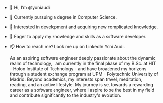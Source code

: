 - 👋 Hi, I’m @yoniaudi
- 🌱 Currently pursuing a degree in Computer Science.
- 👀 Interested in development and acquiring new complicated knowledge.
- 💞️ Eager to apply my knowledge and skills as a software developer.
- 📫 How to reach me? Look me up on LinkedIn Yoni Audi.

  As an aspiring software engineer deeply passionate about the dynamic realm of technology, I am currently in the final phase of my B.Sc. at HIT - Holon Institute of Technology - and have broadened my horizons through a student exchange program at UPM - Polytechnic University of Madrid. Beyond academics, my interests span travel, meditation, reading, and an active lifestyle. My journey is set towards a rewarding career as a software engineer, where I aspire to be the best in my field and contribute significantly to the industry's evolution.
<!---
yoniaudi/yoniaudi is a ✨ special ✨ repository because its `README.md` (this file) appears on your GitHub profile.
You can click the Preview link to take a look at your changes.
--->
